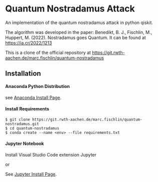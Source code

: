 # Quantum Nostradamus Attack

An implementation of the quantum nostradamus attack in python qiskit.

The algorithm was developed in the paper: Benedikt, B. J., Fischlin, M., Huppert, M. (2022). Nostradamus goes Quantum. It can be found at https://ia.cr/2022/1213

This is a clone of the official repository at https://git.rwth-aachen.de/marc.fischlin/quantum-nostradamus

## Installation 

#### Anaconda Python Distribution

see [Anaconda Install Page](https://docs.anaconda.com/anaconda/install).

#### Install Requirements
```console
$ git clone https://git.rwth-aachen.de/marc.fischlin/quantum-nostradamus.git
$ cd quantum-nostradamus
$ conda create --name <env> --file requirements.txt
```

#### Jupyter Notebook
Install Visual Studio Code extension Jupyter

or

See [Jupyter Install Page](https://jupyter.org/install).
